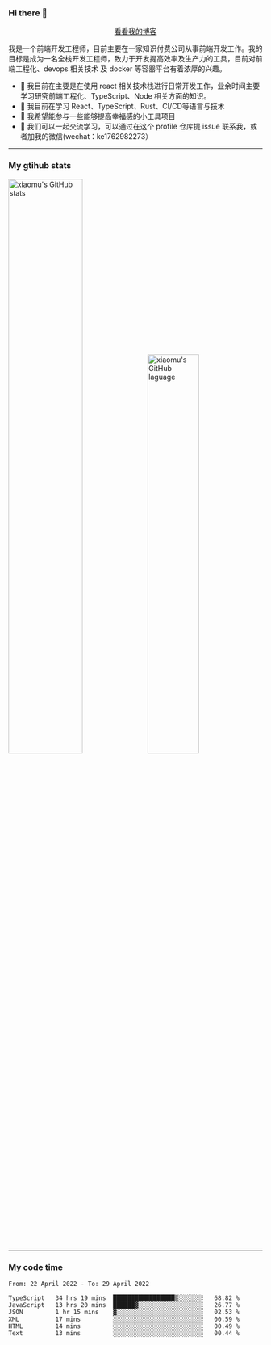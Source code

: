 ### Hi there 👋

<p align="center">
  <a href="https://real-jacket.github.io/">看看我的博客</a>
</p>

我是一个前端开发工程师，目前主要在一家知识付费公司从事前端开发工作。我的目标是成为一名全栈开发工程师，致力于开发提高效率及生产力的工具，目前对前端工程化、devops 相关技术 及 docker 等容器平台有着浓厚的兴趣。

- 🔭 我目前在主要是在使用 react 相关技术栈进行日常开发工作，业余时间主要学习研究前端工程化、TypeScript、Node 相关方面的知识。
- 🌱 我目前在学习 React、TypeScript、Rust、CI/CD等语言与技术
- 👯 我希望能参与一些能够提高幸福感的小工具项目
- 💬 我们可以一起交流学习，可以通过在这个 profile 仓库提 issue 联系我，或者加我的微信(wechat：ke1762982273）

***

### My gtihub stats

<a><img src="https://github-readme-stats.vercel.app/api?username=real-jacket" title="xiaomu's GitHub stats" alt="xiaomu's GitHub stats" style="width:54%;"/></a>
<a><img src="https://github-readme-stats.vercel.app/api/top-langs/?username=real-jacket&layout=compact" title="xiaomu's GitHub laguage" alt="xiaomu's GitHub laguage" style="width:45%;"/><a/>

***

### My code time

<!--START_SECTION:waka-->

```text
From: 22 April 2022 - To: 29 April 2022

TypeScript   34 hrs 19 mins  █████████████████▒░░░░░░░   68.82 %
JavaScript   13 hrs 20 mins  ██████▓░░░░░░░░░░░░░░░░░░   26.77 %
JSON         1 hr 15 mins    ▓░░░░░░░░░░░░░░░░░░░░░░░░   02.53 %
XML          17 mins         ░░░░░░░░░░░░░░░░░░░░░░░░░   00.59 %
HTML         14 mins         ░░░░░░░░░░░░░░░░░░░░░░░░░   00.49 %
Text         13 mins         ░░░░░░░░░░░░░░░░░░░░░░░░░   00.44 %
```

<!--END_SECTION:waka-->
